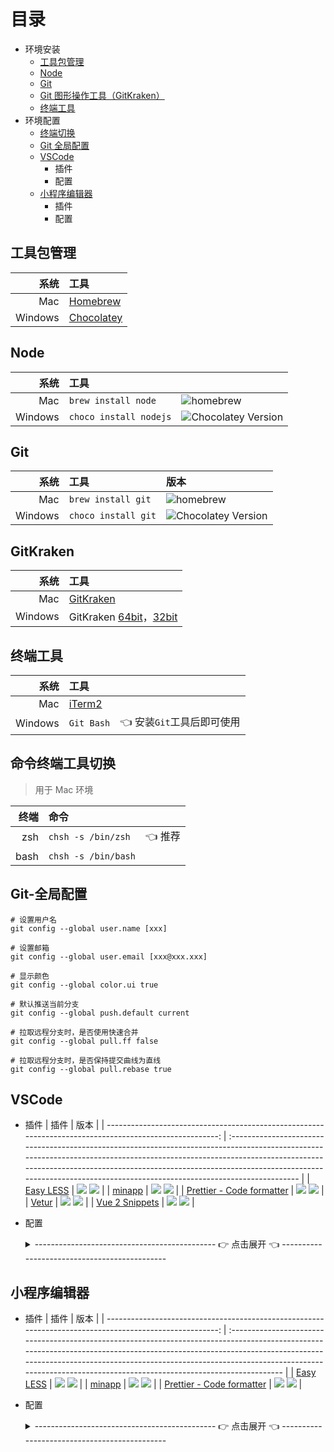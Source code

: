 # 目录

- 环境安装
  - [工具包管理](#工具包管理)
  - [Node](#node)
  - [Git](#git)
  - [Git 图形操作工具（GitKraken）](#gitkraken)
  - [终端工具](#终端工具)
- 环境配置
  - [终端切换](#终端工具)
  - [Git 全局配置](#Git-全局配置)
  - [VSCode](#vscode)
    - 插件
    - 配置
  - [小程序编辑器](#小程序编辑器)
    - 插件
    - 配置

## 工具包管理

|    系统 | 工具                                     |
| ------: | :--------------------------------------- |
|     Mac | [Homebrew](https://brew.sh)              |
| Windows | [Chocolatey](https://www.chocolatey.org) |

## Node

|    系统 | 工具                   |                                                                   |
| ------: | :--------------------- | :---------------------------------------------------------------- |
|     Mac | `brew install node`    | ![homebrew](https://img.shields.io/homebrew/v/node)               |
| Windows | `choco install nodejs` | ![Chocolatey Version](https://img.shields.io/chocolatey/v/nodejs) |

## Git

|    系统 | 工具                | 版本                                                           |
| ------: | :------------------ | :------------------------------------------------------------- |
|     Mac | `brew install git`  | ![homebrew](https://img.shields.io/homebrew/v/git)             |
| Windows | `choco install git` | ![Chocolatey Version](https://img.shields.io/chocolatey/v/git) |

## GitKraken

|    系统 | 工具                                                                                                                                       |
| ------: | :----------------------------------------------------------------------------------------------------------------------------------------- |
|     Mac | [GitKraken](https://release.gitkraken.com/darwin/installGitKraken.dmg)                                                                     |
| Windows | GitKraken [64bit](https://release.gitkraken.com/win64/GitKrakenSetup.exe)，[32bit](https://release.gitkraken.com/win32/GitKrakenSetup.exe) |

## 终端工具

|    系统 | 工具                             |                           |
| ------: | :------------------------------- | :------------------------ |
|     Mac | [iTerm2](https://www.iterm2.com) |                           |
| Windows | `Git Bash`                       | 👈 安装`Git`工具后即可使用 |

## 命令终端工具切换

> 用于 Mac 环境

| 终端 | 命令                |        |
| ---: | :------------------ | :----- |
|  zsh | `chsh -s /bin/zsh`  | 👈 推荐 |
| bash | `chsh -s /bin/bash` |        |

## Git-全局配置

```shell
# 设置用户名
git config --global user.name [xxx]

# 设置邮箱
git config --global user.email [xxx@xxx.xxx]

# 显示颜色
git config --global color.ui true

# 默认推送当前分支
git config --global push.default current

# 拉取远程分支时，是否使用快速合并
git config --global pull.ff false

# 拉取远程分支时，是否保持提交曲线为直线
git config --global pull.rebase true
```

## VSCode

- 插件
  |                                                                                                    插件 | 版本                                                                                                                                                                                                                                                                                                                       |
  | ------------------------------------------------------------------------------------------------------: | :------------------------------------------------------------------------------------------------------------------------------------------------------------------------------------------------------------------------------------------------------------------------------------------------------------------------- |
  |                      [Easy LESS](https://marketplace.visualstudio.com/items?itemName=mrcrowl.easy-less) | [![](https://vsmarketplacebadge.apphb.com/version/mrcrowl.easy-less.svg)](https://marketplace.visualstudio.com/items?itemName=mrcrowl.easy-less) [![](https://vsmarketplacebadge.apphb.com/installs/mrcrowl.easy-less.svg)](https://marketplace.visualstudio.com/items?itemName=mrcrowl.easy-less)                         |
  |                     [minapp](https://marketplace.visualstudio.com/items?itemName=qiu8310.minapp-vscode) | [![](https://vsmarketplacebadge.apphb.com/version/qiu8310.minapp-vscode.svg)](https://marketplace.visualstudio.com/items?itemName=qiu8310.minapp-vscode) [![](https://vsmarketplacebadge.apphb.com/installs/qiu8310.minapp-vscode.svg)](https://marketplace.visualstudio.com/items?itemName=qiu8310.minapp-vscode)         |
  | [Prettier - Code formatter](https://marketplace.visualstudio.com/items?itemName=esbenp.prettier-vscode) | [![](https://vsmarketplacebadge.apphb.com/version/esbenp.prettier-vscode.svg)](https://marketplace.visualstudio.com/items?itemName=esbenp.prettier-vscode) [![](https://vsmarketplacebadge.apphb.com/installs/esbenp.prettier-vscode.svg)](https://marketplace.visualstudio.com/items?itemName=esbenp.prettier-vscode)     |
  |                               [Vetur](https://marketplace.visualstudio.com/items?itemName=octref.vetur) | [![](https://vsmarketplacebadge.apphb.com/version/octref.vetur.svg)](https://marketplace.visualstudio.com/items?itemName=octref.vetur) [![](https://vsmarketplacebadge.apphb.com/installs/octref.vetur.svg)](https://marketplace.visualstudio.com/items?itemName=octref.vetur)                                             |
  |           [Vue 2 Snippets](https://marketplace.visualstudio.com/items?itemName=hollowtree.vue-snippets) | [![](https://vsmarketplacebadge.apphb.com/version/hollowtree.vue-snippets.svg)](https://marketplace.visualstudio.com/items?itemName=hollowtree.vue-snippets) [![](https://vsmarketplacebadge.apphb.com/installs/hollowtree.vue-snippets.svg)](https://marketplace.visualstudio.com/items?itemName=hollowtree.vue-snippets) |

- 配置
  <details>
  <summary>--------------------------------------------- 👉 点击展开 👈 ---------------------------------------------</summary>

  ```json
  {
    "editor.formatOnSave": true,
    "editor.stablePeek": true,
    "editor.tabCompletion": "on",
    "editor.tabSize": 2,
    "editor.wordWrapColumn": 120,
    "editor.minimap.enabled": false,
    "explorer.openEditors.visible": 0,
    "search.exclude": {
      "**/dist": true,
      "**/miniprogram_npm": true
    },
    "files.watcherExclude": {
      "**/dist/**": true,
      "**/miniprogram_npm/**": true
    },
    "files.associations": {
      "*.cjson": "jsonc",
      "*.wxs": "javascript",
      "*.wxss": "css"
    },
    "emmet.includeLanguages": {
      "wxml": "html"
    },
    "minapp-vscode.wxmlFormatter": "prettyHtml",
    "minapp-vscode.formatMaxLineCharacters": 120,
    "minapp-vscode.disableAutoConfig": true,
    "minapp-vscode.showSuggestionOnEnter": true,
    "minapp-vscode.prettier": {
      "printWidth": 120,
      "semi": false,
      "singleQuote": true,
      "trailingComma": "none"
    },
    "minapp-vscode.prettyHtml": {
      "printWidth": 120,
      "usePrettier": false,
      "sortAttributes": true
    },
    "vetur.format.defaultFormatterOptions": {
      "prettyhtml": {
        "printWidth": 120,
        "usePrettier": false,
        "sortAttributes": true
      },
      "prettier": {
        "printWidth": 120,
        "semi": false,
        "singleQuote": true,
        "trailingComma": "none"
      }
    },
    "prettier.printWidth": 120,
    "prettier.singleQuote": true,
    "prettier.semi": false,
    "prettier.trailingComma": "none",
    "less.compile": {
      "outExt": ".wxss"
    }
  }
  ```
  </details>

## 小程序编辑器

- 插件
  |                                                                                                    插件 | 版本                                                                                                                                                                                                                                                                                                                   |
  | ------------------------------------------------------------------------------------------------------: | :--------------------------------------------------------------------------------------------------------------------------------------------------------------------------------------------------------------------------------------------------------------------------------------------------------------------- |
  |                      [Easy LESS](https://marketplace.visualstudio.com/items?itemName=mrcrowl.easy-less) | [![](https://vsmarketplacebadge.apphb.com/version/mrcrowl.easy-less.svg)](https://marketplace.visualstudio.com/items?itemName=mrcrowl.easy-less) [![](https://vsmarketplacebadge.apphb.com/installs/mrcrowl.easy-less.svg)](https://marketplace.visualstudio.com/items?itemName=mrcrowl.easy-less)                     |
  |                     [minapp](https://marketplace.visualstudio.com/items?itemName=qiu8310.minapp-vscode) | [![](https://vsmarketplacebadge.apphb.com/version/qiu8310.minapp-vscode.svg)](https://marketplace.visualstudio.com/items?itemName=qiu8310.minapp-vscode) [![](https://vsmarketplacebadge.apphb.com/installs/qiu8310.minapp-vscode.svg)](https://marketplace.visualstudio.com/items?itemName=qiu8310.minapp-vscode)     |
  | [Prettier - Code formatter](https://marketplace.visualstudio.com/items?itemName=esbenp.prettier-vscode) | [![](https://vsmarketplacebadge.apphb.com/version/esbenp.prettier-vscode.svg)](https://marketplace.visualstudio.com/items?itemName=esbenp.prettier-vscode) [![](https://vsmarketplacebadge.apphb.com/installs/esbenp.prettier-vscode.svg)](https://marketplace.visualstudio.com/items?itemName=esbenp.prettier-vscode) |

- 配置
  <details>
  <summary>--------------------------------------------- 👉 点击展开 👈 ---------------------------------------------</summary>

  ```json
  {
    "editor.formatOnSave": true,
    "editor.stablePeek": true,
    "editor.tabCompletion": "on",
    "editor.tabSize": 2,
    "editor.wordWrapColumn": 120,
    "editor.minimap.enabled": false,
    "explorer.openEditors.visible": 0,
    "search.exclude": {
      "**/dist": true,
      "**/miniprogram_npm": true
    },
    "files.watcherExclude": {
      "**/dist/**": true,
      "**/miniprogram_npm/**": true
    },
    "files.associations": {
      "*.cjson": "jsonc",
      "*.wxs": "javascript",
      "*.wxss": "css"
    },
    "[wxml]": {
      "editor.defaultFormatter": "qiu8310.minapp-vscode"
    },
    "[css]": {
      "editor.defaultFormatter": "esbenp.prettier-vscode"
    },
    "[json]": {
      "editor.defaultFormatter": "esbenp.prettier-vscode"
    },
    "[javascript]": {
      "editor.defaultFormatter": "esbenp.prettier-vscode"
    },
    "minapp-vscode.wxmlFormatter": "prettyHtml",
    "minapp-vscode.formatMaxLineCharacters": 120,
    "minapp-vscode.disableAutoConfig": true,
    "minapp-vscode.showSuggestionOnEnter": true,
    "minapp-vscode.prettier": {
      "printWidth": 120,
      "semi": false,
      "singleQuote": true,
      "trailingComma": "none"
    },
    "minapp-vscode.prettyHtml": {
      "printWidth": 120,
      "usePrettier": false,
      "sortAttributes": true
    },
    "prettier.printWidth": 120,
    "prettier.singleQuote": true,
    "prettier.semi": false,
    "prettier.trailingComma": "none",
    "less.compile": {
      "outExt": ".wxss"
    }
  }
  ```
  </details>
